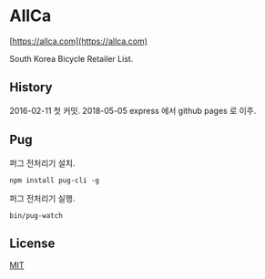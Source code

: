 # AllCa

[https://allca.com](https://allca.com)

South Korea Bicycle Retailer List.

## History

2016-02-11 첫 커밋.
2018-05-05 express 에서 github pages 로 이주.

## Pug

퍼그 전처리기 설치.

    npm install pug-cli -g

퍼그 전처리기 실행.

    bin/pug-watch

## License

[MIT](LICENSE)
